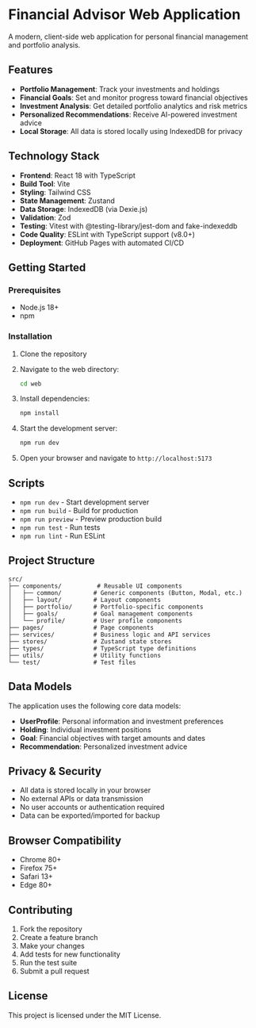 # Financial Advisor Web Application

A modern, client-side web application for personal financial management and portfolio analysis.

## Features

- **Portfolio Management**: Track your investments and holdings
- **Financial Goals**: Set and monitor progress toward financial objectives
- **Investment Analysis**: Get detailed portfolio analytics and risk metrics
- **Personalized Recommendations**: Receive AI-powered investment advice
- **Local Storage**: All data is stored locally using IndexedDB for privacy

## Technology Stack

- **Frontend**: React 18 with TypeScript
- **Build Tool**: Vite
- **Styling**: Tailwind CSS
- **State Management**: Zustand
- **Data Storage**: IndexedDB (via Dexie.js)
- **Validation**: Zod
- **Testing**: Vitest with @testing-library/jest-dom and fake-indexeddb
- **Code Quality**: ESLint with TypeScript support (v8.0+)
- **Deployment**: GitHub Pages with automated CI/CD

## Getting Started

### Prerequisites

- Node.js 18+ 
- npm

### Installation

1. Clone the repository
2. Navigate to the web directory:
   ```bash
   cd web
   ```

3. Install dependencies:
   ```bash
   npm install
   ```

4. Start the development server:
   ```bash
   npm run dev
   ```

5. Open your browser and navigate to `http://localhost:5173`

## Scripts

- `npm run dev` - Start development server
- `npm run build` - Build for production
- `npm run preview` - Preview production build
- `npm run test` - Run tests
- `npm run lint` - Run ESLint

## Project Structure

```
src/
├── components/          # Reusable UI components
│   ├── common/         # Generic components (Button, Modal, etc.)
│   ├── layout/         # Layout components
│   ├── portfolio/      # Portfolio-specific components
│   ├── goals/          # Goal management components
│   └── profile/        # User profile components
├── pages/              # Page components
├── services/           # Business logic and API services
├── stores/             # Zustand state stores
├── types/              # TypeScript type definitions
├── utils/              # Utility functions
└── test/               # Test files
```

## Data Models

The application uses the following core data models:

- **UserProfile**: Personal information and investment preferences
- **Holding**: Individual investment positions
- **Goal**: Financial objectives with target amounts and dates
- **Recommendation**: Personalized investment advice

## Privacy & Security

- All data is stored locally in your browser
- No external APIs or data transmission
- No user accounts or authentication required
- Data can be exported/imported for backup

## Browser Compatibility

- Chrome 80+
- Firefox 75+
- Safari 13+
- Edge 80+

## Contributing

1. Fork the repository
2. Create a feature branch
3. Make your changes
4. Add tests for new functionality
5. Run the test suite
6. Submit a pull request

## License

This project is licensed under the MIT License.